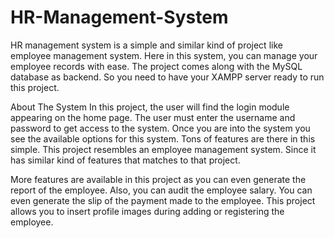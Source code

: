 # HR-Management-System
HR management system is a simple and similar kind of project like employee management system. Here in this system, you can manage your employee records with ease. The project comes along with the MySQL database as backend. So you need to have your XAMPP server ready to run this project.

About The System
In this project, the user will find the login module appearing on the home page. The user must enter the username and password to get access to the system. Once you are into the system you see the available options for this system. Tons of features are there in this simple. This project resembles an employee management system. Since it has similar kind of features that matches to that project.

More features are available in this project as you can even generate the report of the employee. Also, you can audit the employee salary. You can even generate the slip of the payment made to the employee. This project allows you to insert profile images during adding or registering the employee.
